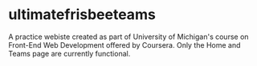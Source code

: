 # ultimatefrisbeeteams
A practice webiste created as part of University of Michigan's course on Front-End Web Development offered by Coursera.
Only the Home and Teams page are currently functional.
